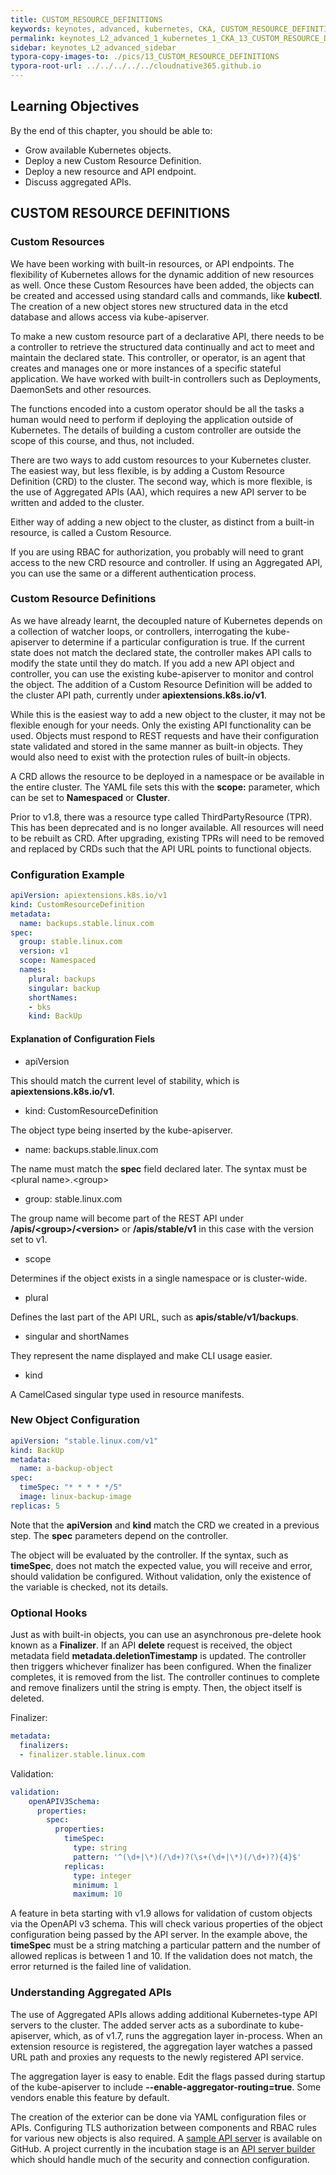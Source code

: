 ```yaml
---
title: CUSTOM_RESOURCE_DEFINITIONS
keywords: keynotes, advanced, kubernetes, CKA, CUSTOM_RESOURCE_DEFINITIONS
permalink: keynotes_L2_advanced_1_kubernetes_1_CKA_13_CUSTOM_RESOURCE_DEFINITIONS.html
sidebar: keynotes_L2_advanced_sidebar
typora-copy-images-to: ./pics/13_CUSTOM_RESOURCE_DEFINITIONS
typora-root-url: ../../../../../cloudnative365.github.io
---
```


## Learning Objectives

By the end of this chapter, you should be able to:

- Grow available Kubernetes objects.
- Deploy a new Custom Resource Definition.
- Deploy a new resource and API endpoint.
- Discuss aggregated APIs.



## CUSTOM RESOURCE DEFINITIONS

### Custom Resources

We have been working with built-in resources, or API endpoints. The flexibility of Kubernetes allows for the dynamic addition of new resources as well. Once these Custom Resources have been added, the objects can be created and accessed using standard calls and commands, like **kubectl**. The creation of a new object stores new structured data in the etcd database and allows access via kube-apiserver. 

To make a new custom resource part of a declarative API, there needs to be a controller to retrieve the structured data continually and act to meet and maintain the declared state. This controller, or operator, is an agent that creates and manages one or more instances of a specific stateful application. We have worked with built-in controllers such as Deployments, DaemonSets and other resources. 

The functions encoded into a custom operator should be all the tasks a human would need to perform if deploying the application outside of Kubernetes. The details of building a custom controller are outside the scope of this course, and thus, not included. 

There are two ways to add custom resources to your Kubernetes cluster. The easiest way, but less flexible, is by adding a Custom Resource Definition (CRD) to the cluster. The second way, which is more flexible, is the use of Aggregated APIs (AA), which requires a new API server to be written and added to the cluster. 

Either way of adding a new object to the cluster, as distinct from a built-in resource, is called a Custom Resource.

If you are using RBAC for authorization, you probably will need to grant access to the new CRD resource and controller. If using an Aggregated API, you can use the same or a different authentication process.



### Custom Resource Definitions

As we have already learnt, the decoupled nature of Kubernetes depends on a collection of watcher loops, or controllers, interrogating the kube-apiserver to determine if a particular configuration is true. If the current state does not match the declared state, the controller makes API calls to modify the state until they do match. If you add a new API object and controller, you can use the existing kube-apiserver to monitor and control the object. The addition of a Custom Resource Definition will be added to the cluster API path, currently under **apiextensions.k8s.io/v1**.

While this is the easiest way to add a new object to the cluster, it may not be flexible enough for your needs. Only the existing API functionality can be used. Objects must respond to REST requests and have their configuration state validated and stored in the same manner as built-in objects. They would also need to exist with the protection rules of built-in objects.

A CRD allows the resource to be deployed in a namespace or be available in the entire cluster. The YAML file sets this with the **scope:** parameter, which can be set to **Namespaced** or **Cluster**.

Prior to v1.8, there was a resource type called ThirdPartyResource (TPR). This has been deprecated and is no longer available. All resources will need to be rebuilt as CRD. After upgrading, existing TPRs will need to be removed and replaced by CRDs such that the API URL points to functional objects.



### Configuration Example

```yaml
apiVersion: apiextensions.k8s.io/v1
kind: CustomResourceDefinition
metadata:
  name: backups.stable.linux.com
spec:
  group: stable.linux.com
  version: v1
  scope: Namespaced
  names:
    plural: backups
    singular: backup
    shortNames:
    - bks
    kind: BackUp
```

#### Explanation of Configuration Fiels

+ apiVersion

This should match the current level of stability, which is **apiextensions.k8s.io/v1**.

+ kind: CustomResourceDefinition

The object type being inserted by the kube-apiserver.

+ name: backups.stable.linux.com

The name must match the **spec** field declared later. The syntax must be \<plural name>\.\<group>

+ group: stable.linux.com

The group name will become part of the REST API under **/apis/\<group>/\<version>** or **/apis/stable/v1** in this case with the version set to v1.

+ scope

Determines if the object exists in a single namespace or is cluster-wide.

+ plural

Defines the last part of the API URL, such as **apis/stable/v1/backups**.

+ singular and shortNames

They represent the name displayed and make CLI usage easier.

+ kind

A CamelCased singular type used in resource manifests.



### New Object Configuration

```yaml
apiVersion: "stable.linux.com/v1"
kind: BackUp
metadata:
  name: a-backup-object
spec:
  timeSpec: "* * * * */5"
  image: linux-backup-image
replicas: 5
```

Note that the **apiVersion** and **kind** match the CRD we created in a previous step. The **spec** parameters depend on the controller.

The object will be evaluated by the controller. If the syntax, such as **timeSpec**, does not match the expected value, you will receive and error, should validation be configured. Without validation, only the existence of the variable is checked, not its details.



### Optional Hooks

Just as with built-in objects, you can use an asynchronous pre-delete hook known as a **Finalizer**. If an API **delete** request is received, the object metadata field **metadata.deletionTimestamp** is updated. The controller then triggers whichever finalizer has been configured. When the finalizer completes, it is removed from the list. The controller continues to complete and remove finalizers until the string is empty. Then, the object itself is deleted.

Finalizer:

```yaml
metadata:
  finalizers:
  - finalizer.stable.linux.com
```

Validation:

```yaml
validation:
    openAPIV3Schema:
      properties:
        spec:
          properties:
            timeSpec:
              type: string 
              pattern: '^(\d+|\*)(/\d+)?(\s+(\d+|\*)(/\d+)?){4}$'
            replicas:
              type: integer
              minimum: 1
              maximum: 10
```

A feature in beta starting with v1.9 allows for validation of custom objects via the OpenAPI v3 schema. This will check various properties of the object configuration being passed by the API server. In the example above, the **timeSpec** must be a string matching a particular pattern and the number of allowed replicas is between 1 and 10. If the validation does not match, the error returned is the failed line of validation.



### Understanding Aggregated APIs

The use of Aggregated APIs allows adding additional Kubernetes-type API servers to the cluster. The added server acts as a subordinate to kube-apiserver, which, as of v1.7, runs the aggregation layer in-process. When an extension resource is registered, the aggregation layer watches a passed URL path and proxies any requests to the newly registered API service. 

The aggregation layer is easy to enable. Edit the flags passed during startup of the kube-apiserver to include **--enable-aggregator-routing=true**. Some vendors enable this feature by default. 

The creation of the exterior can be done via YAML configuration files or APIs. Configuring TLS authorization between components and RBAC rules for various new objects is also required. A [sample API server](https://github.com/kubernetes/sample-apiserver) is available on GitHub. A project currently in the incubation stage is an [API server builder](https://github.com/kubernetes-sigs/apiserver-builder-alpha) which should handle much of the security and connection configuration.